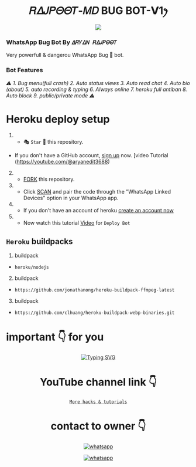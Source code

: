 <h1 align="center">𝑅𝛥𝐽𝛲𝛩𝛩𝑇-𝛭𝐷 BUG BOT-𝗩1ꫂ<br></h1>
<p align="center">
<img src="https://telegra.ph/file/201f9ff03a1220a900478.jpg" />
</p>



### WhatsApp Bug Bot By `𝛥𝑅𝑌𝛥𝛮 𝑅𝛥𝐽𝛲𝛩𝛩𝑇`
Very powerfull & dangerou WhatsApp Bug 🐛 bot. 
### Bot Features
*⚠️ 1. Bug menu(full crash) 2. Auto status views 3. Auto read chat 4. Auto bio (about) 5. auto recording & typing 6. Always online 7. heroku full antiban 8. Auto block 9. public/private mode ⚠️*


# Heroku deploy setup


   1. - 🎭 `Star` 🌟 this repository.
- If you don't have a GitHub account, [sign up](https://github.com/join) now. [video Tutorial (https://youtube.com/@aryanedit3688)
2.  - [FORK](https://github.com/tohidkhan6332/TECH-GOD-BUG-BOT/fork) this repository.
3.   - Click [SCAN](https://replit.com/@DGXeon/Xeon-PairCode?v=1) and pair the code through the "WhatsApp Linked Devices" option in your WhatsApp app.

4.   - If you don't have an account of heroku [create an account now](https://signup.heroku.com/?utm_source=google&utm_medium=paid_search&utm_campaign=india_heraw&utm_content=general-branded-search-rsa&utm_term=heroku&gad_source=1&gclid=CjwKCAjwg8qzBhAoEiwAWagLrCB1qhEv4Ky_E2Cuq5B0IpFvo719eVtrPnfRrmqiZf0YowEy6susTxoCBAIQAvD_BwE)
5.  - Now watch this tutorial [Video]([youtube.com/@aryanedit3866](https://youtube.com/@tohidkhan_6332?si=wS3wGa4e3xZBS9IK)) for `Deploy Bot`



## `Heroku` buildpacks
1. buildpack
-     heroku/nodejs
   
2. buildpack
-     https://github.com/jonathanong/heroku-buildpack-ffmpeg-latest
3. buildpack

-     https://github.com/clhuang/heroku-buildpack-webp-binaries.git





#  important 👇 for you

<div align="center">
<a href="https://www.instagram.com/aryanrajpoot_375/"><img src="https://readme-typing-svg.demolab.com?font=Ribeye&size=50&pause=1000&color=G0B1&center=true&width=910&height=100&lines=Don't+Forget+To+Subscribe;my+YouTube+Channel;PROGRAM+By+TOHID-KHAN" alt="Typing SVG" /></a>
  
# YouTube channel link 👇 
   [`More hacks & tutorials`](https://youtube.com/@aryanedit3866)

# contact to owner 👇    
<a aria-label="Join our chats" href="https://wa.me/923187842447?text=Hi!! `𝛥𝑅𝑌𝛥𝛮 𝑅𝛥𝐽𝛲𝛩𝛩𝑇` Sir, I need Your Help" target="_blank">
    <img alt="whatsapp" src="https://img.shields.io/badge/Owner%20Whatsapp-25D366?style=for-the-badge&logo=whatsapp&logoColor=white" />
</p>
<a aria-label="Join our chats" href="(https://chat.whatsapp.com/FPQYQkbqzqw8XOGdDWoxwu)" target="_blank">
    <img alt="whatsapp" src="[https://img.shields.io/badge/WhatsApp%20Channel-25D366?style=for-the-badge&logo=whatsapp&logoColor=white](https://chat.whatsapp.com/FPQYQkbqzqw8XOGdDWoxwu)" />
</p>
